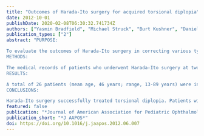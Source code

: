 ```yaml
---
title: "Outcomes of Harada-Ito surgery for acquired torsional diplopia"
date: 2012-10-01
publishDate: 2020-02-08T06:30:32.741734Z
authors: ["Yasmin Bradfield", "Michael Struck", "Burt Kushner", "Daniel Neely", "David Plager", "Ronald Gangnon"]
publication_types: ["2"]
abstract: "PURPOSE:

To evaluate the outcomes of Harada-Ito surgery in correcting various types of torsional diplopia.
METHODS:

The medical records of patients who underwent Harada-Ito surgery at two academic institutions were retrospectively reviewed. Data collected included etiology of torsional diplopia, strabismus and torsion measurements, reoperation rate, patient symptoms, and use of prism. Postoperative success was defined as a lack of diplopia in the primary position at distance and downgaze at near with or without prism. Failure was defined as persistent torsional diplopia; partial success was defined as surgical success but with restrictive strabismus in the secondary gaze positions.
RESULTS:

A total of 26 patients (mean age, 46 years; range, 13-89 years) were included. Of these, 17 had superior oblique palsy. The mean follow-up duration was 2 years (range, 2-60 months). The surgical outcome was success in 73% of patients, partial success in 7%, and failure in 19%. All patients with ≤10° of torsion preoperatively obtained surgical success. Patients in the failure group had higher amounts of preoperative torsion compared to the success group (P = 0.009). The reoperation rate was 23%, including four patients with additional surgery for downgaze esotropia or torsion. One-third of the patients wore a prism immediately after surgery.
CONCLUSIONS:

Harada-Ito surgery successfully treated torsional diplopia. Patients with ≤10° of preoperative torsion had a better outcome. Downgaze diplopia was a common reason for additional surgery."
featured: false
publication: "*Journal of American Association for Pediatric Ophthalmology and Strabismus*"
publication_short: "*J AAPOS*"
doi: https://doi.org/10.1016/j.jaapos.2012.06.007
---
```


